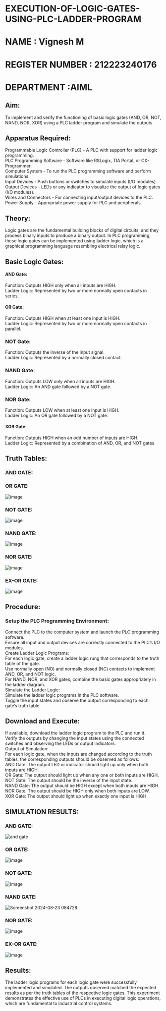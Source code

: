 # EXECUTION-OF-LOGIC-GATES-USING-PLC-LADDER-PROGRAM

 # NAME : Vignesh M
 # REGISTER NUMBER : 212223240176
 # DEPARTMENT :AIML

## Aim:
To implement and verify the functioning of basic logic gates (AND, OR, NOT, NAND, NOR, XOR) using a PLC ladder program and simulate the outputs.</br>

## Apparatus Required:
Programmable Logic Controller (PLC) - A PLC with support for ladder logic programming.</br>
PLC Programming Software - Software like RSLogix, TIA Portal, or CX-Programmer.</br>
Computer System - To run the PLC programming software and perform simulations.</br>
Input Devices - Push buttons or switches to simulate inputs (I/O modules).</br>
Output Devices - LEDs or any indicator to visualize the output of logic gates (I/O modules).</br>
Wires and Connectors - For connecting input/output devices to the PLC.</br>
Power Supply - Appropriate power supply for PLC and peripherals.</br>

## Theory:
Logic gates are the fundamental building blocks of digital circuits, and they process binary inputs to produce a binary output. In PLC programming, these logic gates can be implemented using ladder logic, which is a graphical programming language resembling electrical relay logic.</br>

## Basic Logic Gates:

#### AND Gate:</br>

Function: Outputs HIGH only when all inputs are HIGH.</br>
Ladder Logic: Represented by two or more normally open contacts in series.</br>

#### OR Gate:</br>

Function: Outputs HIGH when at least one input is HIGH.</br>
Ladder Logic: Represented by two or more normally open contacts in parallel.</br>

### NOT Gate:</br>

Function: Outputs the inverse of the input signal.</br>
Ladder Logic: Represented by a normally closed contact.</br>

### NAND Gate:</br>
Function: Outputs LOW only when all inputs are HIGH.</br>
Ladder Logic: An AND gate followed by a NOT gate.</br>

### NOR Gate:</br>

Function: Outputs LOW when at least one input is HIGH.</br>
Ladder Logic: An OR gate followed by a NOT gate.</br>

#### XOR Gate:</br>

Function: Outputs HIGH when an odd number of inputs are HIGH.</br>
Ladder Logic: Represented by a combination of AND, OR, and NOT gates.</br>

## Truth Tables:

 ### AND GATE:
 

 ### OR GATE:
 
 ![image](https://github.com/user-attachments/assets/f0fd4784-ae28-4161-ab73-d1097ffc4be6)

### NOT GATE:

![image](https://github.com/user-attachments/assets/8b29c5e5-2507-49fa-be88-c92e4f43779d)

### NAND GATE:

![image](https://github.com/user-attachments/assets/037f1140-ef47-4f02-97f9-e1b560122009)

### NOR GATE:
![image](https://github.com/user-attachments/assets/b7287452-bd63-42cf-8c1d-bda5479be303)

### EX-OR GATE:

![image](https://github.com/user-attachments/assets/520d92d4-cd35-4870-87b4-4a60bd552a28)

## Procedure:

### Setup the PLC Programming Environment:

Connect the PLC to the computer system and launch the PLC programming software.</br>
Ensure all input and output devices are correctly connected to the PLC’s I/O modules.</br>
Create Ladder Logic Programs:</br>
For each logic gate, create a ladder logic rung that corresponds to the truth table of the gate.</br>
Use normally open (NO) and normally closed (NC) contacts to implement AND, OR, and NOT logic.</br>
For NAND, NOR, and XOR gates, combine the basic gates appropriately in the ladder diagram.</br>
Simulate the Ladder Logic:</br>
Simulate the ladder logic programs in the PLC software.</br>
Toggle the input states and observe the output corresponding to each gate’s truth table.</br>

## Download and Execute:

If available, download the ladder logic program to the PLC and run it.</br>
Verify the outputs by changing the input states using the connected switches and observing the LEDs or output indicators.</br>
Output of Simulation:</br>
For each logic gate, when the inputs are changed according to the truth tables, the corresponding outputs should be observed as follows:</br>
AND Gate: The output LED or indicator should light up only when both inputs are HIGH.</br>
OR Gate: The output should light up when any one or both inputs are HIGH.</br>
NOT Gate: The output should be the inverse of the input state.</br>
NAND Gate: The output should be HIGH except when both inputs are HIGH.</br>
NOR Gate: The output should be HIGH only when both inputs are LOW.</br>
XOR Gate: The output should light up when exactly one input is HIGH.</br>



## SIMULATION RESULTS:

### AND GATE:

![and gate](https://github.com/user-attachments/assets/b9554b06-a7eb-4948-99c5-4ba076008c1d)

### OR GATE:

![image](https://github.com/user-attachments/assets/baaf1dae-6bc8-46be-b49e-05b1f1093021)

### NOT GATE:

![image](https://github.com/user-attachments/assets/4a1ce93d-cc6b-45c6-a550-10b07fe1d7f8)

### NAND GATE:

![Screenshot 2024-08-23 084728](https://github.com/user-attachments/assets/e0717d43-bee3-4211-8372-11cbd742476a)

### NOR GATE:

![image](https://github.com/user-attachments/assets/9022c8fc-0a86-447f-9669-42ba8a48d9ba)

### EX-OR GATE:

![image](https://github.com/user-attachments/assets/235aad23-25d5-4362-9f30-4d70d8a1077f)

## Results:
The ladder logic programs for each logic gate were successfully implemented and simulated.
The outputs observed matched the expected results as per the truth tables of the respective logic gates.
This experiment demonstrates the effective use of PLCs in executing digital logic operations, which are fundamental to industrial control systems.

